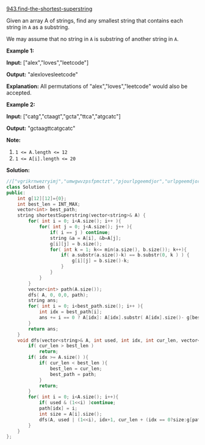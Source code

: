 [943.find-the-shortest-superstring](https://leetcode.com/problems/find-the-shortest-superstring/)  

Given an array A of strings, find any smallest string that contains each string in `A` as a substring.

We may assume that no string in `A` is substring of another string in `A`.

**Example 1:**

  
**Input:** \["alex","loves","leetcode"\]
  
**Output:** "alexlovesleetcode"
  
**Explanation:** All permutations of "alex","loves","leetcode" would also be accepted.
  

**Example 2:**

  
**Input:** \["catg","ctaagt","gcta","ttca","atgcatc"\]
  
**Output:** "gctaagttcatgcatc"

**Note:**

1.  `1 <= A.length <= 12`
2.  `1 <= A[i].length <= 20`  



**Solution:**  

```cpp
//["vgrikrnwezryimj","umwgwvzpsfpmctzt","pjourlpgeemdjor","urlpgeemdjorpzbkbz","jorpzbkbzcqyewih","xuwkzvoczozhhvf","ihbumoogibirbsvch","nwezryimjivvpjourlp","kzvoczozhhvfwgeplv","ezryimjivvpjourlpgee","zhhvfwgeplvqngglu","rikrnwezryimjivvp"]
class Solution {
public:
    int g[12][12]={0};
    int best_len = INT_MAX;
    vector<int> best_path;
    string shortestSuperstring(vector<string>& A) {
        for( int i = 0; i<A.size(); i++ ){
            for( int j = 0; j<A.size(); j++ ){
                if( i == j ) continue;
                string &a = A[i], &b=A[j];
                g[i][j] = b.size();
                for( int k = 1; k<= min(a.size(), b.size()); k++){
                    if( a.substr(a.size()-k) == b.substr(0, k ) ) {
                        g[i][j] = b.size()-k;
                    }
                }
            }
        }
        vector<int> path(A.size());
        dfs( A, 0, 0,0, path);
        string ans;
        for( int i = 0; i<best_path.size(); i++ ){
            int idx = best_path[i];
            ans += i == 0 ? A[idx]: A[idx].substr( A[idx].size()- g[best_path[i-1]][idx]);
        }
        return ans;
    }
    void dfs(vector<string>& A, int used, int idx, int cur_len, vector<int> &path){
        if( cur_len > best_len )
            return;
        if( idx >= A.size() ){
            if( cur_len < best_len ){
                best_len = cur_len;
                best_path = path;
            }
            return;
        }
        for( int i = 0; i<A.size(); i++){
            if( used & (1<<i) )continue;
            path[idx] = i;
            int size = A[i].size();
            dfs(A, used | (1<<i), idx+1, cur_len + (idx == 0?size:g[path[idx-1]][i]), path);
        }
    }
};
```
      